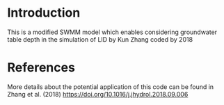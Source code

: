 # Introduction
This is a modified SWMM model which enables considering groundwater table depth in the simulation of LID
by Kun Zhang coded by 2018
# References
More details about the potential application of this code can be found in Zhang et al. (2018)
https://doi.org/10.1016/j.jhydrol.2018.09.006
